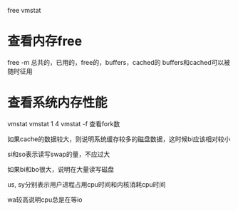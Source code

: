 free
vmstat

# 查看内存free
free -m   总共的，已用的，free的，buffers，cached的
buffers和cached可以被随时征用

# 查看系统内存性能
vmstat
vmstat 1 4
vmstat -f 查看fork数

如果cache的数据较大，则说明系统缓存较多的磁盘数据，这时候bi应该相对较小

si和so表示读写swap的量，不应过大

如果bi和bo很大，说明在大量读写磁盘

us, sy分别表示用户进程占用cpu时间和内核消耗cpu时间

wa较高说明cpu总是在等io

